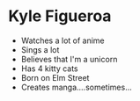 # Kyle Figueroa

* Watches a lot of anime
* Sings a lot
* Believes that I'm a unicorn 
* Has 4 kitty cats 
* Born on Elm Street
* Creates manga....sometimes...
